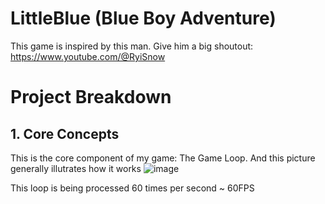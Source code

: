 # LittleBlue (Blue Boy Adventure)
This game is inspired by this man. Give him a big shoutout: https://www.youtube.com/@RyiSnow
# Project Breakdown
## 1. Core Concepts
This is the core component of my game: The Game Loop. And this picture generally illutrates how it works
![image](https://github.com/user-attachments/assets/d817e74e-e574-4f97-8f25-80c5598dcec3)

This loop is being processed 60 times per second ~ 60FPS 
